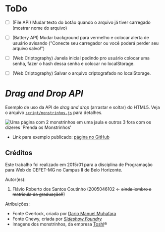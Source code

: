 # ToDo
- [ ] (File API) Mudar texto do botão quando o arquivo já tiver carregado (mostrar nome do arquivo)
- [ ] (Battery API) Mudar background para vermelho e colocar alerta de usuário avisando ("Conecte seu carregador ou você poderá perder seu arquivo salvo!")
- [ ] (Web Criptography) Janela inicial pedindo pro usuário colocar uma senha, fazer o hash dessa senha e colocar no localStorage.
- [ ] (Web Criptography) Salvar o arquivo criptografado no localStorage.


# _Drag and Drop API_

Exemplo de uso da API de _drag and drop_ (arrastar e soltar) do HTML5. Veja o arquivo [`script/monstrinhos.js`][js] para detalhes.

![Uma página com 2 monstrinhos em uma jaula e outros 3 fora com os dizeres 'Prenda os Monstrinhos'](images/screenshot.png)

- Link para exemplo publicado: [página no GitHub][vivo]


## Créditos

Este trabalho foi realizado em 2015/01 para a disciplina de Programação para Web do CEFET-MG no Campus II de Belo Horizonte.

Autor(es):

1. Flávio Roberto dos Santos Coutinho (2005046102 &larr; ~~ainda lembro a matrícula da graduação!!~~)

Atribuições:

- Fonte Overlock, criada por [Dario Manuel Muhafara][overlock-author]
- Fonte Chewy, criada por [_Sideshow Foundry_][chewy-author]
- Imagens dos monstrinhos, da empresa [Toshl][monsters-author]®

[js]: scripts/monstrinhos.js
[vivo]: https://fegemo.github.io/cefet-web-weblot/apis/drag-and-drop/
[overlock-author]: https://plus.google.com/105287894980881814285/about
[chewy-author]: https://profiles.google.com/sideshowfonts/about
[monsters-author]: https://toshl.com
